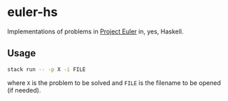 # euler-hs

Implementations of problems in [Project Euler](https://projecteuler.net/)
in, yes, Haskell.

## Usage

```bash
stack run -- -p X -i FILE
```

where `X` is the problem to be solved
and `FILE` is the filename to be opened (if needed).
